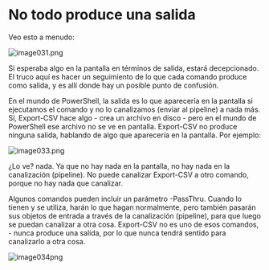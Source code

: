 # No todo produce una salida
Veo esto a menudo:

![image031.png](images/image031.png)

Si esperaba algo en la pantalla en términos de salida, estará decepcionado. El truco aquí es hacer un seguimiento de lo que cada comando produce como salida, y es allí donde hay un posible punto de confusión.

En el mundo de PowerShell, la salida es lo que aparecería en la pantalla si ejecutamos el comando y no lo canalizamos (enviar al pipeline) a nada más. Sí, Export-CSV hace algo - crea un archivo en disco - pero en el mundo de PowerShell ese archivo no se ve en pantalla. Export-CSV no produce ninguna salida, hablando de algo que aparecería en la pantalla. Por ejemplo:

![image033.png](images/image033.png)

¿Lo ve? nada. Ya que no hay nada en la pantalla, no hay nada en la canalización (pipeline). No puede canalizar Export-CSV a otro comando, porque no hay nada que canalizar.

Algunos comandos pueden incluir un parámetro -PassThru. Cuando lo tienen y se utiliza, harán lo que hagan normalmente, pero también pasarán sus objetos de entrada a través de la canalización (pipeline), para que luego se puedan canalizar a otra cosa. Export-CSV no es uno de esos comandos, - nunca produce una salida, por lo que nunca tendrá sentido para canalizarlo a otra cosa.

![image034png](images/image034.png)

